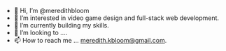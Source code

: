 - 👋 Hi, I’m @meredithbloom
- 👀 I’m interested in video game design and full-stack web development.
- 🌱 I’m currently building my skills.
- 💞️ I’m looking to ....
- 📫 How to reach me ... meredith.kbloom@gmail.com.

<!---
meredithbloom/meredithbloom is a ✨ special ✨ repository because its `README.md` (this file) appears on your GitHub profile.
You can click the Preview link to take a look at your changes.
--->
